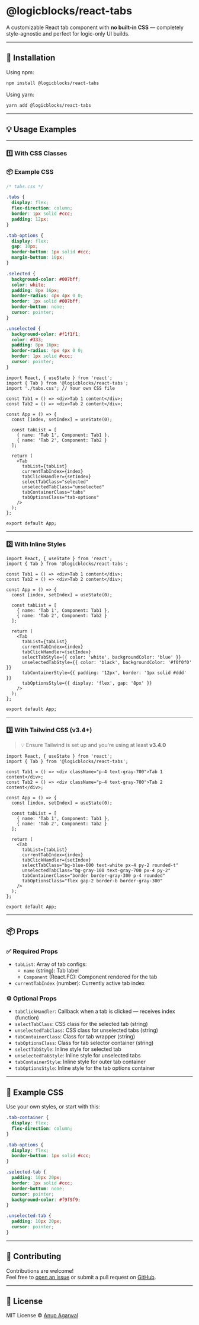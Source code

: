 # @logicblocks/react-tabs

A customizable React tab component with **no built-in CSS** — completely style-agnostic and perfect for logic-only UI builds.

---

## 🚀 Installation

Using npm:

```bash
npm install @logicblocks/react-tabs
```

Using yarn:

```bash
yarn add @logicblocks/react-tabs
```

---

## 💡 Usage Examples

---

### 1️⃣ With CSS Classes

### 📦 Example CSS
```css
/* tabs.css */

.tabs {
  display: flex;
  flex-direction: column;
  border: 1px solid #ccc;
  padding: 12px;
}

.tab-options {
  display: flex;
  gap: 10px;
  border-bottom: 1px solid #ccc;
  margin-bottom: 10px;
}

.selected {
  background-color: #007bff;
  color: white;
  padding: 8px 16px;
  border-radius: 4px 4px 0 0;
  border: 1px solid #007bff;
  border-bottom: none;
  cursor: pointer;
}

.unselected {
  background-color: #f1f1f1;
  color: #333;
  padding: 8px 16px;
  border-radius: 4px 4px 0 0;
  border: 1px solid #ccc;
  cursor: pointer;
}
```

```tsx
import React, { useState } from 'react';
import { Tab } from '@logicblocks/react-tabs';
import './tabs.css'; // Your own CSS file

const Tab1 = () => <div>Tab 1 content</div>;
const Tab2 = () => <div>Tab 2 content</div>;

const App = () => {
  const [index, setIndex] = useState(0);

  const tabList = [
    { name: 'Tab 1', Component: Tab1 },
    { name: 'Tab 2', Component: Tab2 }
  ];

  return (
    <Tab
      tabList={tabList}
      currentTabIndex={index}
      tabClickHandler={setIndex}
      selectTabClass="selected"
      unselectedTabClass="unselected"
      tabContainerClass="tabs"
      tabOptionsClass="tab-options"
    />
  );
};

export default App;
```

---

### 2️⃣ With Inline Styles

```tsx
import React, { useState } from 'react';
import { Tab } from '@logicblocks/react-tabs';

const Tab1 = () => <div>Tab 1 content</div>;
const Tab2 = () => <div>Tab 2 content</div>;

const App = () => {
  const [index, setIndex] = useState(0);

  const tabList = [
    { name: 'Tab 1', Component: Tab1 },
    { name: 'Tab 2', Component: Tab2 }
  ];

  return (
    <Tab
      tabList={tabList}
      currentTabIndex={index}
      tabClickHandler={setIndex}
      selectTabStyle={{ color: 'white', backgroundColor: 'blue' }}
      unselectedTabStyle={{ color: 'black', backgroundColor: '#f0f0f0' }}
      tabContainerStyle={{ padding: '12px', border: '1px solid #ddd' }}
      tabOptionsStyle={{ display: 'flex', gap: '8px' }}
    />
  );
};

export default App;
```

---

### 3️⃣ With Tailwind CSS (v3.4+)

> 💡 Ensure Tailwind is set up and you're using at least **v3.4.0**

```tsx
import React, { useState } from 'react';
import { Tab } from '@logicblocks/react-tabs';

const Tab1 = () => <div className="p-4 text-gray-700">Tab 1 content</div>;
const Tab2 = () => <div className="p-4 text-gray-700">Tab 2 content</div>;

const App = () => {
  const [index, setIndex] = useState(0);

  const tabList = [
    { name: 'Tab 1', Component: Tab1 },
    { name: 'Tab 2', Component: Tab2 }
  ];

  return (
    <Tab
      tabList={tabList}
      currentTabIndex={index}
      tabClickHandler={setIndex}
      selectTabClass="bg-blue-600 text-white px-4 py-2 rounded-t"
      unselectedTabClass="bg-gray-100 text-gray-700 px-4 py-2"
      tabContainerClass="border border-gray-300 p-4 rounded"
      tabOptionsClass="flex gap-2 border-b border-gray-300"
    />
  );
};

export default App;
```

---

## 📦 Props

### ✅ Required Props

- `tabList`: Array of tab configs:
  - `name` (string): Tab label
  - `Component` (React.FC): Component rendered for the tab
- `currentTabIndex` (number): Currently active tab index

### ⚙️ Optional Props

- `tabClickHandler`: Callback when a tab is clicked — receives index (function)
- `selectTabClass`: CSS class for the selected tab (string)
- `unselectedTabClass`: CSS class for unselected tabs (string)
- `tabContainerClass`: Class for tab wrapper (string)
- `tabOptionsClass`: Class for tab selector container (string)
- `selectTabStyle`: Inline style for selected tab
- `unselectedTabStyle`: Inline style for unselected tabs
- `tabContainerStyle`: Inline style for outer tab container
- `tabOptionsStyle`: Inline style for the tab options container

---

## 🎨 Example CSS

Use your own styles, or start with this:

```css
.tab-container {
  display: flex;
  flex-direction: column;
}

.tab-options {
  display: flex;
  border-bottom: 1px solid #ccc;
}

.selected-tab {
  padding: 10px 20px;
  border: 1px solid #ccc;
  border-bottom: none;
  cursor: pointer;
  background-color: #f9f9f9;
}

.unselected-tab {
  padding: 10px 20px;
  cursor: pointer;
}
```

---

## 🤝 Contributing

Contributions are welcome!  
Feel free to [open an issue](https://github.com/anup-agarwal/logic-ui-react-tabs/issues) or submit a pull request on [GitHub](https://github.com/anup-agarwal/logic-ui-react-tabs).

---

## 📄 License

MIT License © [Anup Agarwal](https://github.com/anup-agarwal)
